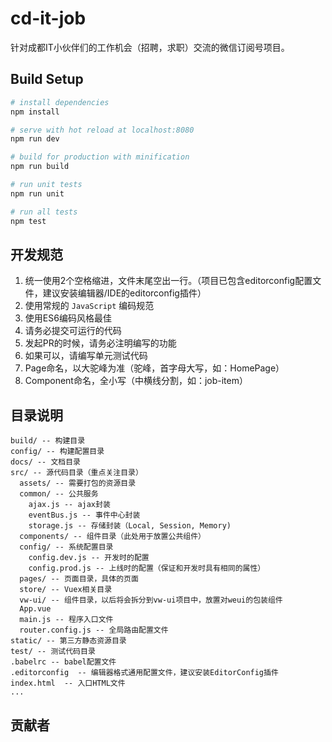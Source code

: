 # cd-it-job
针对成都IT小伙伴们的工作机会（招聘，求职）交流的微信订阅号项目。

## Build Setup

``` bash
# install dependencies
npm install

# serve with hot reload at localhost:8080
npm run dev

# build for production with minification
npm run build

# run unit tests
npm run unit

# run all tests
npm test
```

## 开发规范

1. 统一使用2个空格缩进，文件末尾空出一行。（项目已包含editorconfig配置文件，建议安装编辑器/IDE的editorconfig插件）
2. 使用常规的 `JavaScript` 编码规范
3. 使用ES6编码风格最佳
4. 请务必提交可运行的代码
5. 发起PR的时候，请务必注明编写的功能
6. 如果可以，请编写单元测试代码
7. Page命名，以大驼峰为准（驼峰，首字母大写，如：HomePage）
8. Component命名，全小写（中横线分割，如：job-item）

## 目录说明

```
build/ -- 构建目录
config/ -- 构建配置目录
docs/ -- 文档目录
src/ -- 源代码目录（重点关注目录）
  assets/ -- 需要打包的资源目录
  common/ -- 公共服务
    ajax.js -- ajax封装
    eventBus.js -- 事件中心封装
    storage.js -- 存储封装（Local, Session, Memory)
  components/ -- 组件目录（此处用于放置公共组件）
  config/ -- 系统配置目录
    config.dev.js -- 开发时的配置
    config.prod.js -- 上线时的配置（保证和开发时具有相同的属性）
  pages/ -- 页面目录，具体的页面
  store/ -- Vuex相关目录
  vw-ui/ -- 组件目录，以后将会拆分到vw-ui项目中，放置对weui的包装组件
  App.vue
  main.js -- 程序入口文件
  router.config.js -- 全局路由配置文件
static/ -- 第三方静态资源目录
test/ -- 测试代码目录
.babelrc -- babel配置文件
.editorconfig  -- 编辑器格式通用配置文件，建议安装EditorConfig插件
index.html  -- 入口HTML文件
...
```

## 贡献者

